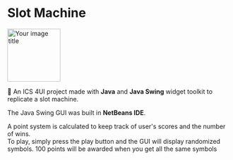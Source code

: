# Slot Machine

<img src="https://user-images.githubusercontent.com/36112125/113491126-5661ef80-949c-11eb-9588-cc37a250d26d.jpg" alt="Your image title" width="120"/>

:slot_machine: An ICS 4UI project made with **Java** and **Java Swing** widget toolkit to replicate a slot machine.

The Java Swing GUI was built in **NetBeans IDE**.

A point system is calculated to keep track of user's scores and the number of wins.  
To play, simply press the play button and the GUI will display randomized symbols. 100 points will be awarded when you get all the same symbols
